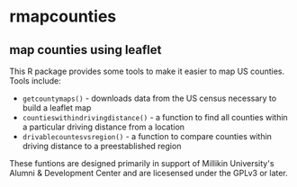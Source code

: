 rmapcounties
===================================
map counties using leaflet
-----------------------------------

This R package provides some tools to make it easier to map US counties. Tools include:

  - `getcountymaps()` - downloads data from the US census necessary to build a leaflet map
  - `countieswithindrivingdistance()` - a function to find all counties within a particular driving distance from a location
  - `drivablecountesvsregion()` - a function to compare counties within driving distance to a preestablished region

These funtions are designed primarily in support of Millikin University's Alumni & Development Center and are licesensed under the GPLv3 or later.
